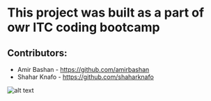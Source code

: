 # This project was built as a part of owr ITC coding bootcamp

## Contributors:

- Amir Bashan - https://github.com/amirbashan
- Shahar Knafo - https://github.com/shaharknafo


![alt text](https://github.com/amirbashan/oldArcade/blobmain/image.jpg?raw=true)